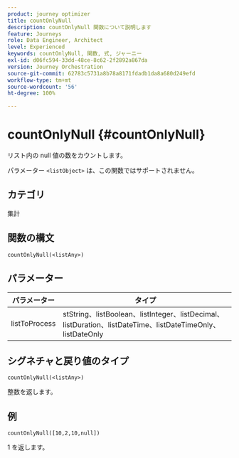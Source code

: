 ```yaml
---
product: journey optimizer
title: countOnlyNull
description: countOnlyNull 関数について説明します
feature: Journeys
role: Data Engineer, Architect
level: Experienced
keywords: countOnlyNull, 関数, 式, ジャーニー
exl-id: d06fc594-33dd-48ce-8c62-2f2892a867da
version: Journey Orchestration
source-git-commit: 62783c5731a8b78a8171fdadb1da8a680d249efd
workflow-type: tm+mt
source-wordcount: '56'
ht-degree: 100%

---
```


# countOnlyNull {#countOnlyNull}

リスト内の null 値の数をカウントします。

パラメーター `<listObject>` は、この関数ではサポートされません。

## カテゴリ

集計

## 関数の構文

`countOnlyNull(<listAny>)`

## パラメーター

| パラメーター | タイプ |
|-----------|------------------|
| listToProcess | stString、listBoolean、listInteger、listDecimal、listDuration、listDateTime、listDateTimeOnly、listDateOnly |

## シグネチャと戻り値のタイプ

`countOnlyNull(<listAny>)`

整数を返します。

## 例

`countOnlyNull([10,2,10,null])`

1 を返します。
